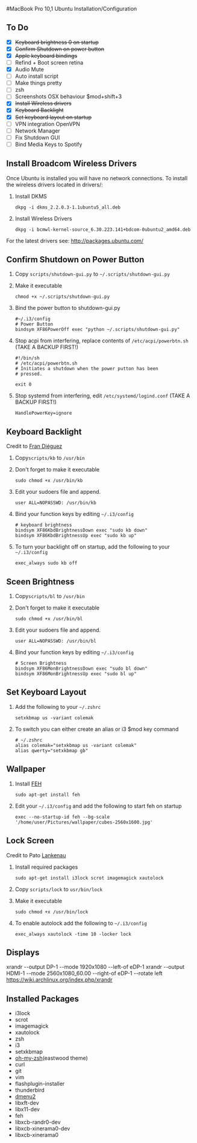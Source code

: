 #MacBook Pro 10,1 Ubuntu Installation/Configuration

## To Do

 - [x] ~~Keyboard brightness 0 on startup~~
 - [x] ~~Confirm Shutdown on power button~~
 - [x] ~~Apple keyboard bindings~~
 - [ ] Refind + Boot screen retina
 - [x] Audio Mute
 - [ ] Auto install script
 - [ ] Make things pretty
 - [ ] zsh
 - [ ] Screenshots OSX behaviour $mod+shift+3
 - [x] ~~Install Wireless drivers~~
 - [x] ~~Keyboard Backlight~~
 - [x] ~~Set keyboard layout on startup~~
 - [ ] VPN integration OpenVPN
 - [ ] Network Manager
 - [ ] Fix Shutdown GUI
 - [ ] Bind Media Keys to Spotify

## Install Broadcom Wireless Drivers

Once Ubuntu is installed you will have no network connections.
To install the wireless drivers located in drivers/:

 1. Install DKMS

    `dkpg -i dkms_2.2.0.3-1.1ubuntu5_all.deb`

 2. Install Wireless Drivers

    `dkpg -i bcmwl-kernel-source_6.30.223.141+bdcom-0ubuntu2_amd64.deb`

For the latest drivers see: http://packages.ubuntu.com/

## Confirm Shutdown on Power Button

 1. Copy `scripts/shutdown-gui.py` to `~/.scripts/shutdown-gui.py`
 2. Make it executable

    `chmod +x ~/.scripts/shutdown-gui.py`

 3. Bind the power button to shutdown-gui.py

    ```
    #~/.i3/config
    # Power Button
    bindsym XF86PowerOff exec "python ~/.scripts/shutdown-gui.py"
    ```
 4. Stop acpi from interfering, replace contents of `/etc/acpi/powerbtn.sh` (TAKE A BACKUP FIRST!)

    ```
    #!/bin/sh
    # /etc/acpi/powerbtn.sh
    # Initiates a shutdown when the power putton has been
    # pressed.

    exit 0

    ```

 5. Stop systemd from interfering, edit `/etc/systemd/logind.conf` (TAKE A BACKUP FIRST!)

    `HandlePowerKey=ignore` 

## Keyboard Backlight

Credit to [Fran Diéguez](http://www.frandieguez.com/blog/2010/06/24/macbook-pro-keyboard-backlight-keys-on-ubuntu-gnulinux/)

 1. Copy`scripts/kb` to `/usr/bin`
 2. Don't forget to make it executable
 
    `sudo chmod +x /usr/bin/kb`

 3. Edit your sudoers file and append.

    `user ALL=NOPASSWD: /usr/bin/kb`

 4. Bind your function keys by editing `~/.i3/config`

    ```
    # keyboard brightness
    bindsym XF86KbdBrightnessDown exec "sudo kb down"
    bindsym XF86KbdBrightnessUp exec "sudo kb up"
    ```

 5. To turn your backlight off on startup, add the following to your `~/.i3/config`

    `exec_always sudo kb off `

## Sceen Brightness

 1. Copy`scripts/bl` to `/usr/bin`
 2. Don't forget to make it executable

    `sudo chmod +x /usr/bin/bl`

 3. Edit your sudoers file and append.

    `user ALL=NOPASSWD: /usr/bin/bl`

 4. Bind your function keys by editing `~/.i3/config`

    ```
    # Screen Brightness
    bindsym XF86MonBrightnessDown exec "sudo bl down" 
    bindsym XF86MonBrightnessUp exec "sudo bl up"
    ```


## Set Keyboard Layout

 1. Add the following to your `~/.zshrc`

    `setxkbmap us -variant colemak`

 2. To switch you can either create an alias or i3 $mod key command

    ```
    # ~/.zshrc
    alias colemak="setxkbmap us -variant colemak"
    alias qwerty="setxkbmap gb"
    ```

## Wallpaper

 1. Install [FEH](http://feh.finalrewind.org/)
    
    `sudo apt-get install feh` 
 
 2. Edit your `~/.i3/config` and add the following to start feh on startup
    
    `exec --no-startup-id feh --bg-scale '/home/user/Pictures/wallpaper/cubes-2560x1600.jpg'`

## Lock Screen

 Credit to Pato [Lankenau](http://plankenau.com/blog/post/gaussian-blur-lock-screen-i3lock/)

 1. Install required packages

    `sudo apt-get install i3lock scrot imagemagick xautolock`

 2. Copy `scripts/lock` to `usr/bin/lock`

 3. Make it executable

    `sudo chmod +x /usr/bin/lock`

 4. To enable autolock add the following to `~/.i3/config`

    `exec_always xautolock -time 10 -locker lock`

## Displays

xrandr --output DP-1 --mode 1920x1080 --left-of eDP-1
xrandr --output HDMI-1 --mode 2560x1080_60.00 --right-of eDP-1 --rotate left
https://wiki.archlinux.org/index.php/xrandr

## Installed Packages

 * i3lock
 * scrot
 * imagemagick
 * xautolock
 * zsh
 * i3
 * setxkbmap
 * [oh-my-zsh](https://github.com/robbyrussell/oh-my-zsh)(eastwood theme)
 * curl
 * git
 * vim
 * flashplugin-installer
 * thunderbird
 * [dmenu2](https://bitbucket.org/melek/dmenu2)
 * libxft-dev
 * libx11-dev
 * feh
 * libxcb-randr0-dev
 * libxcb-xinerama0-dev
 * libxcb-xinerama0
